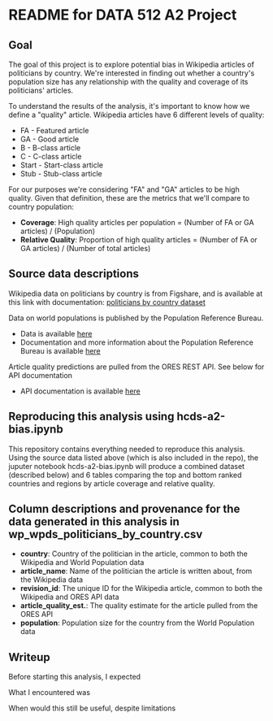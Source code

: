 # README for DATA 512 A2 Project

## Goal
The goal of this project is to explore potential bias in Wikipedia articles of politicians by country. We're interested in finding out whether a country's population size has any relationship with the quality and coverage of its politicians' articles. 

To understand the results of the analysis, it's important to know how we define a "quality" article. Wikipedia articles have 6 different levels of quality:
* FA - Featured article
* GA - Good article
* B - B-class article
* C - C-class article
* Start - Start-class article
* Stub - Stub-class article

For our purposes we're considering "FA" and "GA" articles to be high quality. Given that definition, these are the metrics that we'll compare to country population:

* __Coverage__: High quality articles per population = (Number of FA or GA articles) / (Population)
* __Relative Quality__: Proportion of high quality articles = (Number of FA or GA articles) / (Number of total articles)

## Source data descriptions
Wikipedia data on politicians by country is from Figshare, and is available at this link with documentation: [politicians by country dataset](https://figshare.com/articles/dataset/Untitled_Item/5513449)

Data on world populations is published by the Population Reference Bureau. 
* Data is available [here](https://docs.google.com/spreadsheets/d/1CFJO2zna2No5KqNm9rPK5PCACoXKzb-nycJFhV689Iw/edit#gid=283125346)
* Documentation and more information about the Population Reference Bureau is available [here](https://www.prb.org/international/indicator/population/table/)

Article quality predictions are pulled from the ORES REST API. See below for API documentation
* API documentation is available [here](https://ores.wikimedia.org/v3/#!/scoring/get_v3_scores_context_revid_model)

## Reproducing this analysis using hcds-a2-bias.ipynb
This repository contains everything needed to reproduce this analysis. Using the source data listed above (which is also included in the repo), the juputer notebook hcds-a2-bias.ipynb will produce a combined dataset (described below) and 6 tables comparing the top and bottom ranked countries and regions by article coverage and relative quality.

## Column descriptions and provenance for the data generated in this analysis in wp_wpds_politicians_by_country.csv
* __country__: Country of the politician in the article, common to both the Wikipedia and World Population data
* __article_name__: Name of the politician the article is written about, from the Wikipedia data
* __revision_id__: The unique ID for the Wikipedia article, common to both the Wikipedia and ORES API data
* __article_quality_est.__: The quality estimate for the article pulled from the ORES API
* __population__: Population size for the country from the World Population data

## Writeup
Before starting this analysis, I expected 

What I encountered was

When would this still be useful, despite limitations